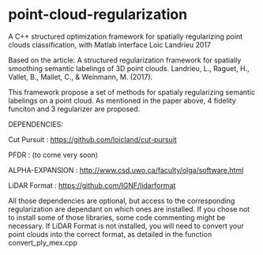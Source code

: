 # point-cloud-regularization

A C++ structured optimization framework for spatially regularizing point clouds classification, with Matlab interface
Loic Landrieu 2017

Based on the article:
A structured regularization framework for spatially smoothing semantic labelings of 3D point clouds.
Landrieu, L., Raguet, H., Vallet, B., Mallet, C., & Weinmann, M. (2017).

This framework propose a set of methods for spatialy regularizing semantic labelings on a point cloud.
As mentioned in the paper above, 4 fidelity funciton and 3 regularizer are proposed.

DEPENDENCIES:

Cut Pursuit : https://github.com/loicland/cut-pursuit

PFDR : (to come very soon)

ALPHA-EXPANSION : http://www.csd.uwo.ca/faculty/olga/software.html

LiDAR Format : https://github.com/IGNF/lidarformat

All those dependencies are optional, but access to the corresponding regularization are dependant on which ones are installed. If you chose not to install some of those libraries, some code commenting might be necessary.
If LiDAR Format is not installed, you will need to convert your point clouds into the correct format, as detailed in the function convert_ply_mex.cpp
